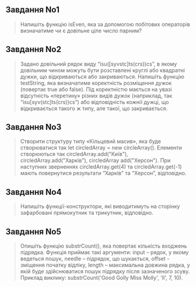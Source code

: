 ## Завдання No1

> Напишіть функцію isEven, яка за допомогою побітових операторів визначатиме чи є довільне ціле число парним?

## Завдання No2

> Задано довільний рядок виду “isu([syvstc]ts(crs))cs”, в якому довільним чином можуть бути розставлені круглі або квадратні дужки, що відкриваються або закриваються. Напишіть функцію testString, яка визначатиме коректність розміщення дужок (повертає true або false). Під коректністю мається на увазі відсутність «перетину» різних видів дужок (наприклад, так “isu[syv(stc]ts(crs))cs”) або відповідність кожнії дужці, що відкривається такого ж типу, але такої, що закривається.

## Завдання No3

> Створити структуру типу «Кільцевий масив», яка буде створюватися так let circledArray = new circleArray(). Елементи створюються так circledArray.add("Київ"), circledArray.add("Харків"), circledArray add("Херсон"). При наступних зверненнях circledArray.get(4) та circledArray.get(-1) мають повернутися результати “Харків” та “Херсон”, відповідно.

## Завдання No4

> Напишіть функції-конструктори, які виводитимуть на сторінку зафарбовані прямокутник та трикутник, відповідно.

## Завдання No5

> Опишіть функцію substrCount(), яка повертає кількість входжень підрядка. Функція приймає такі аргументи: input – рядок, у якому ведеться пошук, needle – підрядок, що шукається, offset - зміщення початку відліку, length – максимальна довжина рядка, у якій буде здійснюватися пошук підрядку після зазначеного зсуву. Приклад виклику: substrCount('Good Golly Miss Molly', 'll', 7, 10).